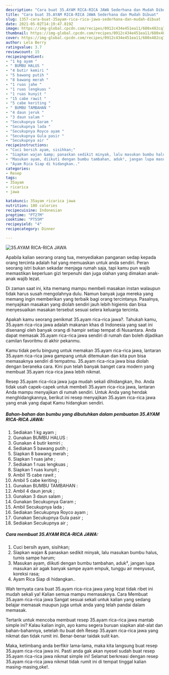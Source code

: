 ```yaml
---
description: "Cara buat 35.AYAM RICA-RICA JAWA Sederhana dan Mudah Dibuat"
title: "Cara buat 35.AYAM RICA-RICA JAWA Sederhana dan Mudah Dibuat"
slug: 1357-cara-buat-35ayam-rica-rica-jawa-sederhana-dan-mudah-dibuat
date: 2021-05-02T14:19:47.819Z
image: https://img-global.cpcdn.com/recipes/0912c434e451ea11/680x482cq70/35ayam-rica-rica-jawa-foto-resep-utama.jpg
thumbnail: https://img-global.cpcdn.com/recipes/0912c434e451ea11/680x482cq70/35ayam-rica-rica-jawa-foto-resep-utama.jpg
cover: https://img-global.cpcdn.com/recipes/0912c434e451ea11/680x482cq70/35ayam-rica-rica-jawa-foto-resep-utama.jpg
author: Lela Berry
ratingvalue: 3.7
reviewcount: 15
recipeingredient:
- "1 kg ayam "
- " BUMBU HALUS "
- "4 butir kemiri "
- "5 bawang putih "
- "8 bawang merah "
- "1 ruas jahe "
- "1 ruas lengkuas "
- "1 ruas kunyit "
- "15 cabe rawit "
- "5 cabe keriting "
- " BUMBU TAMBAHAN "
- "4 daun jeruk "
- "3 daun salam "
- "Secukupnya Garam "
- "Secukupnya lada "
- "Secukupnya Royco ayam "
- "Secukupnya Gula pasir "
- "Secukupnya air "
recipeinstructions:
- "Cuci bersih ayam, sisihkan;"
- "Siapkan wajan &amp; panaskan sedikit minyak, lalu masukan bumbu halus, tumis sampe harum;"
- "Masukan ayam, diikuti dengan bumbu tambahan, aduk², jangan lupa masukan air agak banyak sampe ayam empuk, tunggu air menyusut, koreksi rasa;"
- "Ayam Rica Siap di hidangkan.."
categories:
- Resep
tags:
- 35ayam
- ricarica
- jawa

katakunci: 35ayam ricarica jawa 
nutrition: 180 calories
recipecuisine: Indonesian
preptime: "PT27M"
cooktime: "PT55M"
recipeyield: "4"
recipecategory: Dinner

---
```



![35.AYAM RICA-RICA JAWA](https://img-global.cpcdn.com/recipes/0912c434e451ea11/680x482cq70/35ayam-rica-rica-jawa-foto-resep-utama.jpg)

Apabila kalian seorang orang tua, menyediakan panganan sedap kepada orang tercinta adalah hal yang memuaskan untuk anda sendiri. Peran seorang istri bukan sekadar menjaga rumah saja, tapi kamu pun wajib memastikan keperluan gizi terpenuhi dan juga olahan yang dimakan anak-anak wajib lezat.

Di zaman  saat ini, kita memang mampu membeli masakan instan walaupun tidak harus susah mengolahnya dulu. Namun banyak juga mereka yang memang ingin memberikan yang terbaik bagi orang tercintanya. Pasalnya, menyajikan masakan yang diolah sendiri jauh lebih higienis dan bisa menyesuaikan masakan tersebut sesuai selera keluarga tercinta. 



Apakah kamu seorang penikmat 35.ayam rica-rica jawa?. Tahukah kamu, 35.ayam rica-rica jawa adalah makanan khas di Indonesia yang saat ini disenangi oleh banyak orang di hampir setiap tempat di Nusantara. Anda dapat memasak 35.ayam rica-rica jawa sendiri di rumah dan boleh dijadikan camilan favoritmu di akhir pekanmu.

Kamu tidak perlu bingung untuk memakan 35.ayam rica-rica jawa, lantaran 35.ayam rica-rica jawa gampang untuk ditemukan dan kita pun bisa memasaknya sendiri di tempatmu. 35.ayam rica-rica jawa bisa diolah dengan beraneka cara. Kini pun telah banyak banget cara modern yang membuat 35.ayam rica-rica jawa lebih nikmat.

Resep 35.ayam rica-rica jawa juga mudah sekali dihidangkan, lho. Anda tidak usah capek-capek untuk membeli 35.ayam rica-rica jawa, lantaran Anda mampu menyajikan di rumah sendiri. Untuk Anda yang hendak menghidangkannya, berikut ini resep menyajikan 35.ayam rica-rica jawa yang enak yang dapat Kamu hidangkan sendiri.

<!--inarticleads1-->

##### Bahan-bahan dan bumbu yang dibutuhkan dalam pembuatan 35.AYAM RICA-RICA JAWA:

1. Sediakan 1 kg ayam ;
1. Gunakan  BUMBU HALUS :
1. Gunakan 4 butir kemiri ;
1. Sediakan 5 bawang putih ;
1. Siapkan 8 bawang merah ;
1. Siapkan 1 ruas jahe ;
1. Sediakan 1 ruas lengkuas ;
1. Siapkan 1 ruas kunyit ;
1. Ambil 15 cabe rawit ;
1. Ambil 5 cabe keriting ;
1. Gunakan  BUMBU TAMBAHAN :
1. Ambil 4 daun jeruk ;
1. Gunakan 3 daun salam ;
1. Gunakan Secukupnya Garam ;
1. Ambil Secukupnya lada ;
1. Sediakan Secukupnya Royco ayam ;
1. Gunakan Secukupnya Gula pasir ;
1. Sediakan Secukupnya air ;




<!--inarticleads2-->

##### Cara membuat 35.AYAM RICA-RICA JAWA:

1. Cuci bersih ayam, sisihkan;
1. Siapkan wajan &amp; panaskan sedikit minyak, lalu masukan bumbu halus, tumis sampe harum;
1. Masukan ayam, diikuti dengan bumbu tambahan, aduk², jangan lupa masukan air agak banyak sampe ayam empuk, tunggu air menyusut, koreksi rasa;
1. Ayam Rica Siap di hidangkan..




Wah ternyata cara buat 35.ayam rica-rica jawa yang lezat tidak ribet ini mudah sekali ya! Kalian semua mampu memasaknya. Cara Membuat 35.ayam rica-rica jawa Sangat sesuai sekali untuk kalian yang sedang belajar memasak maupun juga untuk anda yang telah pandai dalam memasak.

Tertarik untuk mencoba membuat resep 35.ayam rica-rica jawa mantab simple ini? Kalau kalian ingin, ayo kamu segera buruan siapkan alat-alat dan bahan-bahannya, setelah itu buat deh Resep 35.ayam rica-rica jawa yang nikmat dan tidak rumit ini. Benar-benar taidak sulit kan. 

Maka, ketimbang anda berfikir lama-lama, maka kita langsung buat resep 35.ayam rica-rica jawa ini. Pasti anda gak akan nyesel sudah buat resep 35.ayam rica-rica jawa nikmat simple ini! Selamat berkreasi dengan resep 35.ayam rica-rica jawa nikmat tidak rumit ini di tempat tinggal kalian masing-masing,oke!.


